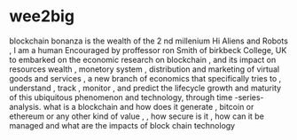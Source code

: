 # wee2big
blockchain  bonanza is the  wealth   of  the 2 nd  millenium
Hi  Aliens  and  Robots  ,  I  am  a human Encouraged  by  proffessor  ron  Smith  of  birkbeck  College,  UK  to    embarked  on  the  economic  research  on  blockchain  ,  and its  impact  on resources  wealth , monetory  system  , distribution  and  marketing  of  virtual  goods  and  services  , a new  branch  of  economics  that  specifically  tries  to , understand  , track , monitor  , and  predict  the  lifecycle   growth  and  maturity  of  this  ubiquitous  phenomenon and technology,  through  time -series-analysis.
what  is  a blockchain and  how  does  it  generate  , bitcoin  or  ethereum  or  any other  kind  of  value , , how  secure  is  it  ,  how  can  it  be  managed  and   what  are  the  impacts  of  block chain  technology
